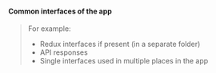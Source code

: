 #### Common interfaces of the app

> For example:
> * Redux interfaces if present (in a separate folder)
> * API responses
> * Single interfaces used in multiple places in the app